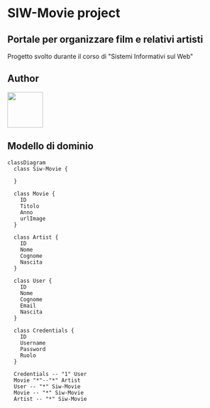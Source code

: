 # SIW-Movie project
## Portale per organizzare film e relativi artisti
Progetto svolto durante il corso di "Sistemi Informativi sul Web"

## Author
<a href="https://github.com/Chiodoo">
  <img src="https://avatars.githubusercontent.com/u/167012156?v=4" width="80">
</a>

## Modello di dominio

```mermaid
classDiagram
  class Siw-Movie {

  }

  class Movie {
    ID
    Titolo
    Anno
    urlImage
  }

  class Artist {
    ID
    Nome
    Cognome
    Nascita
  }

  class User {
    ID
    Nome
    Cognome
    Email
    Nascita
  }

  class Credentials {
    ID
    Username
    Password
    Ruolo
  }

  Credentials -- "1" User
  Movie "*"--"*" Artist
  User -- "*" Siw-Movie
  Movie -- "*" Siw-Movie
  Artist -- "*" Siw-Movie
```